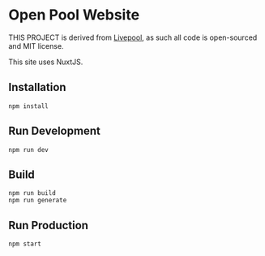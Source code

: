 # Open Pool Website

THIS PROJECT is derived from [Livepool](https://github.com/Livepool-io), as such all code is open-sourced and MIT license.

This site uses NuxtJS. 

## Installation

```
npm install
```

## Run Development

```
npm run dev
```

## Build

```
npm run build
npm run generate
```

## Run Production

```
npm start
```
